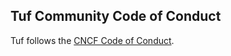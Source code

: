 ## Tuf Community Code of Conduct

Tuf follows the [CNCF Code of Conduct](https://github.com/cncf/foundation/blob/master/code-of-conduct.md).
